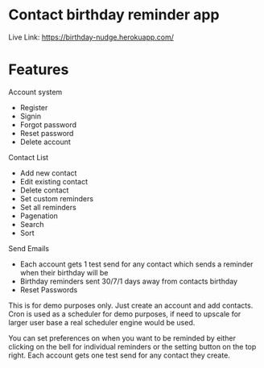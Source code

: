 # Contact birthday reminder app
Live Link: https://birthday-nudge.herokuapp.com/

# Features
Account system 
 - Register
 - Signin
 - Forgot password
 - Reset password
 - Delete account

Contact List
 - Add new contact
 - Edit existing contact
 - Delete contact
 - Set custom reminders
 - Set all reminders
 - Pagenation
 - Search
 - Sort

Send Emails
 - Each account gets 1 test send for any contact which sends a reminder when their birthday will be
 - Birthday reminders sent 30/7/1 days away from contacts birthday
 - Reset Passwords

This is for demo purposes only.
Just create an account and add contacts.
Cron is used as a scheduler for demo purposes, if need to upscale for larger user base a real scheduler engine would be used.

You can set preferences on when you want to be reminded by either clicking on the bell for individual reminders or the setting button on the top right.
Each account gets one test send for any contact they create. 
